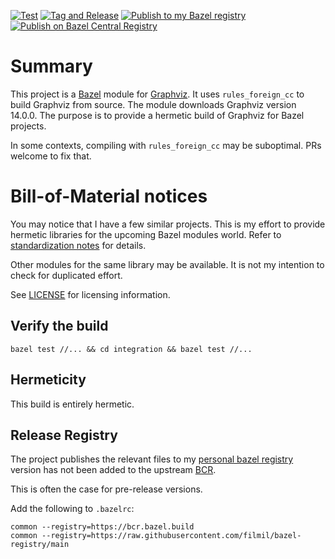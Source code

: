 [![Test](https://github.com/filmil/bazel_graphviz_foreign/actions/workflows/test.yml/badge.svg)](https://github.com/filmil/bazel_graphviz_foreign/actions/workflows/test.yml)
[![Tag and Release](https://github.com/filmil/bazel_graphviz_foreign/actions/workflows/tag-and-release.yml/badge.svg)](https://github.com/filmil/bazel_graphviz_foreign/actions/workflows/tag-and-release.yml)
[![Publish to my Bazel registry](https://github.com/filmil/bazel_graphviz_foreign/actions/workflows/publish.yml/badge.svg)](https://github.com/filmil/bazel_graphviz_foreign/actions/workflows/publish.yml)
[![Publish on Bazel Central Registry](https://github.com/filmil/bazel_graphviz_foreign/actions/workflows/publish-bcr.yml/badge.svg)](https://github.com/filmil/bazel_graphviz_foreign/actions/workflows/publish-bcr.yml)

# Summary

This project is a [Bazel] module for [Graphviz]. It uses `rules_foreign_cc` to
build Graphviz from source. The module downloads Graphviz version 14.0.0. The
purpose is to provide a hermetic build of Graphviz for Bazel projects.

In some contexts, compiling with `rules_foreign_cc` may be suboptimal. PRs
welcome to fix that.

[Bazel]: https://bazel.build/
[Graphviz]: https://graphviz.org/


# Bill-of-Material notices

You may notice that I have a few similar projects. This is my effort to provide
hermetic libraries for the upcoming Bazel modules world. Refer to
[standardization notes][stdn] for details.

[stdn]: https://hdlfactory.com/post/2025/09/29/getting-ready-for-the-brave-new-bazel-modules-world/

Other modules for the same library may be available. It is not my intention to
check for duplicated effort.

See [LICENSE](./LICENSE) for licensing information.

## Verify the build

```
bazel test //... && cd integration && bazel test //...
```

## Hermeticity

This build is entirely hermetic.


## Release Registry

The project publishes the relevant files to my [personal bazel registry][mcr]
version has not been added to the upstream [BCR][bcr].

This is often the case for pre-release versions.

Add the following to `.bazelrc`:

```
common --registry=https://bcr.bazel.build
common --registry=https://raw.githubusercontent.com/filmil/bazel-registry/main
```


[bcr]: https://registry.bazel.build/
[mcr]: https://github.com/filmil/bazel-registry
